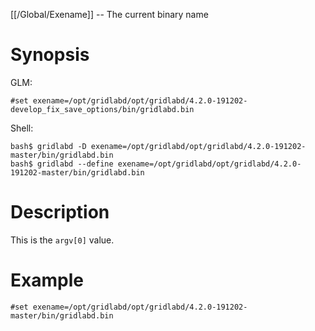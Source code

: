 [[/Global/Exename]] -- The current binary name

# Synopsis

GLM:

~~~
#set exename=/opt/gridlabd/opt/gridlabd/4.2.0-191202-develop_fix_save_options/bin/gridlabd.bin
~~~

Shell:

~~~
bash$ gridlabd -D exename=/opt/gridlabd/opt/gridlabd/4.2.0-191202-master/bin/gridlabd.bin
bash$ gridlabd --define exename=/opt/gridlabd/opt/gridlabd/4.2.0-191202-master/bin/gridlabd.bin
~~~

# Description

This is the `argv[0]` value.

# Example

~~~
#set exename=/opt/gridlabd/opt/gridlabd/4.2.0-191202-master/bin/gridlabd.bin
~~~
